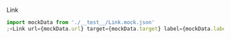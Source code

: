 Link

```jsx inside Markdown
import mockData from './__test__/Link.mock.json'
;<Link url={mockData.url} target={mockData.target} label={mockData.label} />
```
